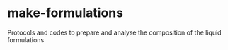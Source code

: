 # make-formulations
Protocols and codes to prepare and analyse the composition of the liquid formulations
